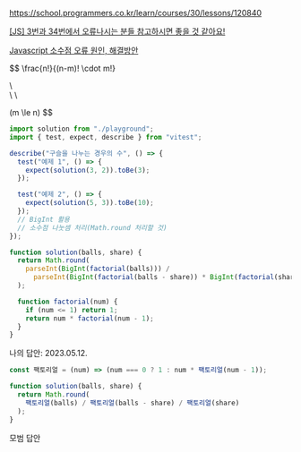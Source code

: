 https://school.programmers.co.kr/learn/courses/30/lessons/120840

[[JS] 3번과 34번에서 오류나시는 분들 참고하시면 좋을 것 같아요!](https://school.programmers.co.kr/questions/42809)

[Javascript 소수점 오류 원인, 해결방안](https://joooing.tistory.com/entry/Javascript-%EC%86%8C%EC%88%98%EC%A0%90floating-point-%EA%B3%84%EC%82%B0-%EC%98%A4%EB%A5%98)

$$
\frac{n!}{(n-m)! \cdot m!}

\\
\
\\
\

(m \le n)
$$

```js
import solution from "./playground";
import { test, expect, describe } from "vitest";

describe("구슬을 나누는 경우의 수", () => {
  test("예제 1", () => {
    expect(solution(3, 2)).toBe(3);
  });

  test("예제 2", () => {
    expect(solution(5, 3)).toBe(10);
  });
  // BigInt 활용
  // 소수점 나눗셈 처리(Math.round 처리할 것)
});
```

```js
function solution(balls, share) {
  return Math.round(
    parseInt(BigInt(factorial(balls))) /
      parseInt(BigInt(factorial(balls - share)) * BigInt(factorial(share)))
  );

  function factorial(num) {
    if (num <= 1) return 1;
    return num * factorial(num - 1);
  }
}
```

나의 답안: 2023.05.12.

```js
const 팩토리얼 = (num) => (num === 0 ? 1 : num * 팩토리얼(num - 1));

function solution(balls, share) {
  return Math.round(
    팩토리얼(balls) / 팩토리얼(balls - share) / 팩토리얼(share)
  );
}
```

모범 답안
